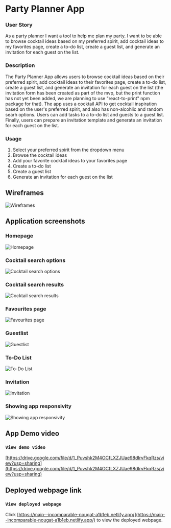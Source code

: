 # Party Planner App


### User Story
As a party planner I want a tool to help me plan my party. I want to be able to browse cocktail ideas based on my preferred spirit, add cocktail ideas to my favorites page, create a to-do list, create a guest list, and generate an invitation for each guest on the list.

### Description
The Party Planner App allows users to browse cocktail ideas based on their preferred spirit, add cocktail ideas to their favorites page, create a to-do list, create a guest list, and generate an invitation for each guest on the list (the invitation form has been created as part of the mvp, but the print function has not yet been added, we are planning to use "react-to-print" npm package for that). The app uses a cocktail API to get cocktail inspiration based on the user's preferred spirit, and also has non-alcohlic and random searh options. Users can add tasks to a to-do list and guests to a guest list. Finally, users can prepare an invitation template and generate an invitation for each guest on the list.

### Usage
1. Select your preferred spirit from the dropdown menu
2. Browse the cocktail ideas
3. Add your favorite cocktail ideas to your favorites page
4. Create a to-do list
5. Create a guest list
6. Generate an invitation for each guest on the list

## Wireframes

![Wireframes](./src/images/Wireframes.png) 

## Application screenshots

### Homepage
![Homepage](./src/images/Homepage.png)

### Cocktail search options
![Cocktail search options](./src/images/CocktailSearchOptions.png)

### Cocktail search results
![Cocktail search results](./src/images/CocktailSearchResults.png)

### Favourites page
![Favourites page](./src/images/FavouritesPage.png)

### Guestlist
![Guestlist](./src/images/Guestlist.png)

### To-Do List
![To-Do List](./src/images/Todo.png)

### Invitation
![Invitation](./src/images/PartyInvitation.png)

### Showing app responsivity
![Showing app responsivity](./src/images/ResponsiveApp.png)

## App Demo video

### `View demo video`
[https://drive.google.com/file/d/1_Puvshk2M4OCfLXZJUae98dIrvFkqRzs/view?usp=sharing](https://drive.google.com/file/d/1_Puvshk2M4OCfLXZJUae98dIrvFkqRzs/view?usp=sharing)

## Deployed webpage link

### `View deployed webpage`
Click [https://main--incomparable-nougat-a1b1eb.netlify.app/](https://main--incomparable-nougat-a1b1eb.netlify.app/) to view the deployed webpage.